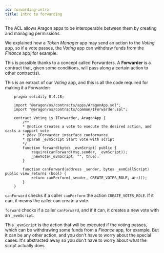 ```yaml
---
id: forwarding-intro
title: Intro to forwarding
---
```


The ACL allows Aragon apps to be interoperable between them by creating and managing permissions.

We explained how a *Token Manager* app may send an action to the *Voting* app, so if a vote passes, the *Voting* app can withdraw funds from the *Finance* app, for example.

This is possible thanks to a concept called Forwarders. A **Forwarder** is a contract that, given some conditions, will pass along a certain action to other contract(s).

This is an extract of our *Voting* app, and this is all the code required for making it a Forwarder:

```solidity
    pragma solidity 0.4.18;

    import "@aragon/os/contracts/apps/AragonApp.sol";
    import "@aragon/os/contracts/common/IForwarder.sol";

    contract Voting is IForwarder, AragonApp {
        /**
        * @notice Creates a vote to execute the desired action, and casts a support vote
        * @dev IForwarder interface conformance
        * @param _evmScript Start vote with script
        */
        function forward(bytes _evmScript) public {
            require(canForward(msg.sender, _evmScript));
            _newVote(_evmScript, "", true);
        }

        function canForward(address _sender, bytes _evmCallScript) public view returns (bool) {
            return canPerform(_sender, CREATE_VOTES_ROLE, arr());
        }
    }

```

`canForward` checks if a caller `canPerform` the action `CREATE_VOTES_ROLE`. If it can, it means the caller can create a vote.

`forward` checks if a caller `canForward`, and if it can, it creates a new vote with an `_evmScript`.

This `_evmScript` is the action that will be executed if the voting passes, which can be withdrawing some funds from a *Finance* app, for example. But it can be any other action, and you don't have to worry about the special cases. It's abstracted away so you don't have to worry about what the script actually does